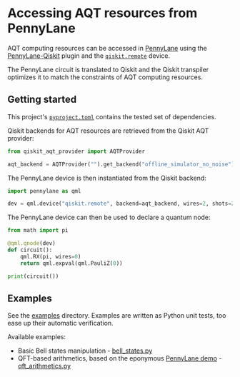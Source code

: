 # Accessing AQT resources from PennyLane

AQT computing resources can be accessed in [PennyLane](https://pennylane.ai/) using the [PennyLane-Qiskit](https://pypi.org/project/PennyLane-qiskit/) plugin and the [`qiskit.remote`](https://docs.pennylane.ai/projects/qiskit/en/latest/devices/remote.html) device.

The PennyLane circuit is translated to Qiskit and the Qiskit transpiler optimizes it to match the constraints of AQT computing resources.

## Getting started

This project's [`pyproject.toml`](./pyproject.toml) contains the tested set of dependencies.

Qiskit backends for AQT resources are retrieved from the Qiskit AQT provider:

```python
from qiskit_aqt_provider import AQTProvider

aqt_backend = AQTProvider("").get_backend("offline_simulator_no_noise")
 ```

The PennyLane device is then instantiated from the Qiskit backend:

```python
import pennylane as qml

dev = qml.device("qiskit.remote", backend=aqt_backend, wires=2, shots=200)
```

The PennyLane device can then be used to declare a quantum node:

```python
from math import pi

@qml.qnode(dev)
def circuit():
    qml.RX(pi, wires=0)
    return qml.expval(qml.PauliZ(0))

print(circuit())
```

## Examples

See the [examples](./examples) directory. Examples are written as Python unit tests, too ease up their automatic verification.

Available examples:

  - Basic Bell states manipulation - [bell_states.py](./examples/bell_states.py)
  - QFT-based arithmetics, based on the eponymous [PennyLane demo](https://pennylane.ai/qml/demos/tutorial_qft_arithmetics) - [qft_arithmetics.py](./examples/qft_arithmetics.py)

